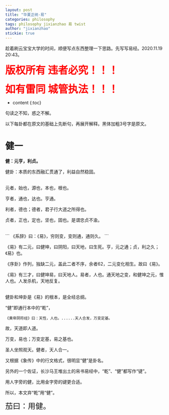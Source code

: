 ```yaml
---
layout: post
title: "华夏正统-易"
categories: philosophy
tags: philosophy jixianzhao 易 twist
author: "jixianzhao"
stickie: true
---
```



趁着刷云宝宝大学的时间，顺便写点东西整理一下思路。先写写易经。2020.11.19 20:43。


**<font size=6 color=red>版权所有 违者必究！！！</font>**

**<font size=6 color=red>如有雷同 城管执法！！！</font>**


* content
{:toc}



句读之不知，惑之不解。

以下每卦都在原文的基础上先断句，再展开解释。黑体加粗3号字是原文。



# 健一

**健：元亨，利贞。**

健卦：本质的东西融汇贯通了，利益自然稳固。


<br>
元者，始也，源也，本也，根也。

亨者，通也，达也。亨通。

利者，德也；德者，君子行大道之所得也。

贞者，正也，定也，坚也，固也。是谓忠贞不渝。  


<br>
```
《系辞》曰：《易》，穷则变，变则通，通则久。
```

《易》有二元，曰健坤，曰阴阳，曰天地，曰生死。亨，元之通；贞，利之久；《易》也。

《序卦》作列，独缺二元，盖此二者不序，余者62，二元变化相生。故曰《易》。

《易》有三才，曰健坤易，曰天地人。易者，人也。通天地之变，和健坤之元，惟人也。人发杀机，天地反复。  


<br>
健卦和坤卦是《易》的根本，是全经总纲。


“健”即通行本中的“乾”，

```
《黄帝阴符经》曰：天性，人也。......天人合发，万变定基。
```

故，天道即人道。

万变，易也；万变定基，易之基也。

圣人坐照观天。健者，天人合一。

又根据《象传》中的行文格式，很明显“健”是卦名。

另外的一个佐证，长沙马王堆出土的帛书易经中，“乾”、“健”都写作“键”。

用人字旁的健，比用金字旁的键更合适。

所以，本文弃“乾”用“健”。



<font size=5>茄曰：用健。</font>
<!--more-->








